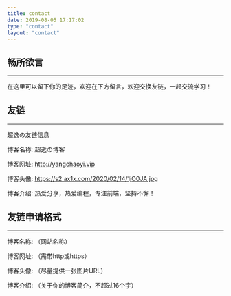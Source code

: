 ```yaml
---
title: contact
date: 2019-08-05 17:17:02
type: "contact"
layout: "contact"
---
```



## 畅所欲言
---

在这里可以留下你的足迹，欢迎在下方留言，欢迎交换友链，一起交流学习！

## 友链
---

超逸の友链信息<br>

博客名称: 超逸の博客<p>

博客网址: http://yangchaoyi.vip<p>

博客头像: https://s2.ax1x.com/2020/02/14/1jO0JA.jpg<p>

博客介绍: 热爱分享，热爱编程，专注前端，坚持不懈！<br>

## 友链申请格式
---

博客名称: （网站名称）

博客网址: （需带http或https）

博客头像: （尽量提供一张图片URL）

博客介绍: （关于你的博客简介，不超过16个字）


